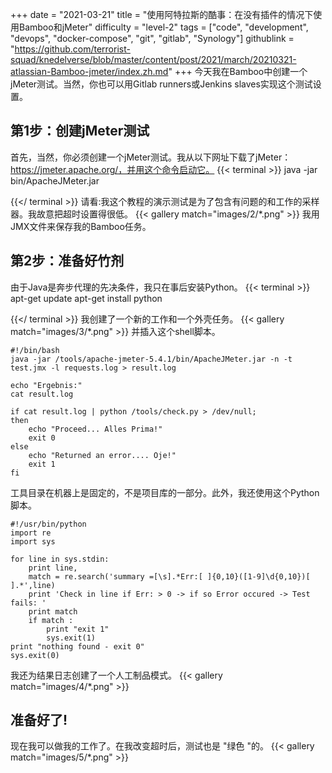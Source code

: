 +++
date = "2021-03-21"
title = "使用阿特拉斯的酷事：在没有插件的情况下使用Bamboo和jMeter"
difficulty = "level-2"
tags = ["code", "development", "devops", "docker-compose", "git", "gitlab", "Synology"]
githublink = "https://github.com/terrorist-squad/knedelverse/blob/master/content/post/2021/march/20210321-atlassian-Bamboo-jmeter/index.zh.md"
+++
今天我在Bamboo中创建一个jMeter测试。当然，你也可以用Gitlab runners或Jenkins slaves实现这个测试设置。
## 第1步：创建jMeter测试
首先，当然，你必须创建一个jMeter测试。我从以下网址下载了jMeter：https://jmeter.apache.org/，并用这个命令启动它。
{{< terminal >}}
java -jar bin/ApacheJMeter.jar

{{</ terminal >}}
请看:我这个教程的演示测试是为了包含有问题的和工作的采样器。我故意把超时设置得很低。
{{< gallery match="images/2/*.png" >}}
我用JMX文件来保存我的Bamboo任务。
## 第2步：准备好竹剂
由于Java是奔步代理的先决条件，我只在事后安装Python。
{{< terminal >}}
apt-get update
apt-get install python

{{</ terminal >}}
我创建了一个新的工作和一个外壳任务。
{{< gallery match="images/3/*.png" >}}
并插入这个shell脚本。
```
#!/bin/bash
java -jar /tools/apache-jmeter-5.4.1/bin/ApacheJMeter.jar -n -t test.jmx -l requests.log > result.log

echo "Ergebnis:"
cat result.log

if cat result.log | python /tools/check.py > /dev/null; 
then
    echo "Proceed... Alles Prima!"
    exit 0
else
    echo "Returned an error.... Oje!"
    exit 1
fi

```
工具目录在机器上是固定的，不是项目库的一部分。此外，我还使用这个Python脚本。
```
#!/usr/bin/python
import re
import sys
 
for line in sys.stdin:
    print line,
    match = re.search('summary =[\s].*Err:[ ]{0,10}([1-9]\d{0,10})[ ].*',line)
    print 'Check in line if Err: > 0 -> if so Error occured -> Test fails: '
    print match
    if match :
        print "exit 1"
        sys.exit(1)
print "nothing found - exit 0"
sys.exit(0)

```
我还为结果日志创建了一个人工制品模式。
{{< gallery match="images/4/*.png" >}}

## 准备好了!
现在我可以做我的工作了。在我改变超时后，测试也是 "绿色 "的。
{{< gallery match="images/5/*.png" >}}
